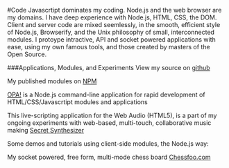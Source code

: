 #Code
Javascrtipt dominates my coding. Node.js and the web browser are my domains. I have deep experience with Node.js, HTML, CSS, the DOM. Client and server code are mixed seemlessly, in the smooth, efficient style of Node.js, Browserify, and the Unix philosophy of small, interconnected modules. I protoype intractive, API and socket powered applications with ease, using my own famous tools, and those created by masters of the Open Source.

###Applications, Modules, and Experiments
View my source on [github](https://github.com/NHQ)

My published modules on [NPM](https://npmjs.org)

[OPA!](https://github.com/NHQ/opa) is a Node.js command-line application for rapid development of HTML/CSS/Javascrtipt modules and applications 

This live-scripting application for the Web Audio (HTML5), is a part of my ongoing experiments with web-based, multi-touch, collaborative music making [Secret Synthesizer](https://synth.fm)

Some demos and tutorials using client-side modules, the Node.js way:

[](http://requirebin.com?gist=)
[](http://requirebin.com?gist=)
[](http://requirebin.com?gist=)

My socket powered, free form, multi-mode chess board [Chessfoo.com](http://chessfoo.com)
